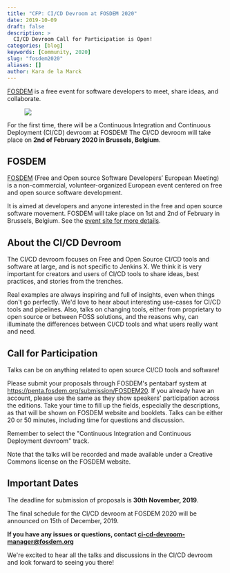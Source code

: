 ```yaml
---
title: "CFP: CI/CD Devroom at FOSDEM 2020"
date: 2019-10-09
draft: false
description: >
  CI/CD Devroom Call for Participation is Open! 
categories: [blog]
keywords: [Community, 2020]
slug: "fosdem2020"
aliases: []
author: Kara de la Marck
---
```


[FOSDEM](https://fosdem.org/2020/) is a free event for software developers to meet, share ideas, and collaborate.

<figure>
<img src="/images/community/events/2020-fosdem.png" class="img-thumbnail"/>
</figure>

For the first time, there will be a Continuous Integration and Continuous Deployment (CI/CD) devroom at FOSDEM! The CI/CD devroom will take place on **2nd of February 2020 in Brussels, Belgium**.

## FOSDEM

[FOSDEM](https://fosdem.org/2020/about/) (Free and Open source Software Developers’ European Meeting) is a non-commercial, volunteer-organized European event centered on free and open source software development. 

It is aimed at developers and anyone interested in the free and open source software movement. FOSDEM will take place on 1st and 2nd of February in Brussels, Belgium. See the [event site for more details](https://fosdem.org/2020/).

## About the CI/CD Devroom

The CI/CD devroom focuses on Free and Open Source CI/CD tools and software at large, and is not specific to Jenkins X. We think it is very important for creators and users of CI/CD tools to share ideas, best practices, and stories from the trenches. 

Real examples are always inspiring and full of insights, even when things don't go perfectly. We'd love to hear about interesting use-cases for CI/CD tools and pipelines. Also, talks on changing tools, either from proprietary to open source or between FOSS solutions, and the reasons why, can illuminate the differences between CI/CD tools and what users really want and need.

## Call for Participation

Talks can be on anything related to open source CI/CD tools and software!

Please submit your proposals through FOSDEM's pentabarf system at https://penta.fosdem.org/submission/FOSDEM20. If you already have an account, please use the same as they show speakers' participation across the editions.  Take your time to fill up the fields, especially the descriptions, as that will be shown on FOSDEM website and booklets. Talks can be either 20 or 50 minutes, including time for questions and discussion.

Remember to select the "Continuous Integration and Continuous Deployment devroom" track.

Note that the talks will be recorded and made available under a Creative Commons license on the FOSDEM website.

## Important Dates

The deadline for submission of proposals is **30th November, 2019**.

The final schedule for the CI/CD devroom at FOSDEM 2020 will be announced on 15th of December, 2019.

**If you have any issues or questions, contact ci-cd-devroom-manager@fosdem.org**

We're excited to hear all the talks and discussions in the CI/CD devroom and look forward to seeing you there!


<div class="event-wrapper" itemscope itemtype="http://schema.org/Event">
  <link href="#" itemprop="image" content="https://jenkins-x.io/images/community/events/2020-fosdem.png" />
  <meta itemprop="description" content="For the first time, there will be a Continuous Integration and Continuous 
  Deployment (CI/CD) devroom at FOSDEM! The CI/CD devroom will take place on 2nd of February 2020 in Brussels, Belgium." />
  <meta class="event-date" itemprop="startDate" content="2020-02-02" />
  <meta class="event-date" itemprop="endDate" content="2020-02-02" />
  <meta class="event-title" itemprop="name" content="CI/CD Devroom at FOSDEM 2020" />
  <div class="event-venue" itemprop="location" itemscope itemtype="http://schema.org/Place">
      <meta itemprop="name" content="Université libre de Bruxelles" />
      <div class="address" itemprop="address" itemscope itemtype="http://schema.org/PostalAddress">
          <meta itemprop="streetAddress" content="Avenue Franklin D. Roosevelt 50" />
          <meta itemprop="postalCode" content="1050" />
          <meta itemprop="addressLocality" content="Brussels" />
          <meta itemprop="addressCountry" content="BE" />
          <meta itemprop="latitude" content=50.812375 />
          <meta itemprop="longitude" content=4.380734 />
          <meta itemprop="isAccessibleForFree" content=true />
          <meta itemprop="audience" content="IT professionals" />
      </div>
  </div>
  <div itemprop="offers" itemscope itemtype="http://schema.org/Offer">
    <link href="#" itemprop="url" content="https://fosdem.org/2020/" />
  </div>
</div>


<div id='discourse-comments'></div>

<script type="text/javascript">
  DiscourseEmbed = { discourseUrl: 'https://jenkinsx.discourse.group/',
                     discourseEmbedUrl: 'https://jenkins-x.io/blog/2020/01/09/jxfosdem2020/' };

  (function() {
    var d = document.createElement('script'); d.type = 'text/javascript'; d.async = true;
    d.src = DiscourseEmbed.discourseUrl + 'javascripts/embed.js';
    (document.getElementsByTagName('head')[0] || document.getElementsByTagName('body')[0]).appendChild(d);
  })();
</script>